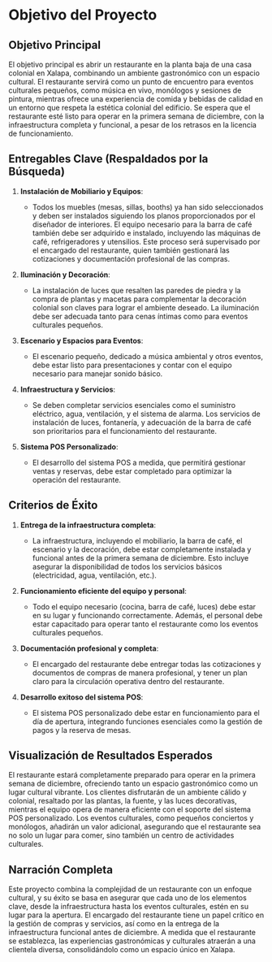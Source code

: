 # Objetivo del Proyecto
## Objetivo Principal
El objetivo principal es abrir un restaurante en la planta baja de una casa colonial en Xalapa, combinando un ambiente gastronómico con un espacio cultural. El restaurante servirá como un punto de encuentro para eventos culturales pequeños, como música en vivo, monólogos y sesiones de pintura, mientras ofrece una experiencia de comida y bebidas de calidad en un entorno que respeta la estética colonial del edificio. Se espera que el restaurante esté listo para operar en la primera semana de diciembre, con la infraestructura completa y funcional, a pesar de los retrasos en la licencia de funcionamiento.

## Entregables Clave (Respaldados por la Búsqueda)
1. **Instalación de Mobiliario y Equipos**:
   - Todos los muebles (mesas, sillas, booths) ya han sido seleccionados y deben ser instalados siguiendo los planos proporcionados por el diseñador de interiores. El equipo necesario para la barra de café también debe ser adquirido e instalado, incluyendo las máquinas de café, refrigeradores y utensilios. Este proceso será supervisado por el encargado del restaurante, quien también gestionará las cotizaciones y documentación profesional de las compras.
   
2. **Iluminación y Decoración**:
   - La instalación de luces que resalten las paredes de piedra y la compra de plantas y macetas para complementar la decoración colonial son claves para lograr el ambiente deseado. La iluminación debe ser adecuada tanto para cenas íntimas como para eventos culturales pequeños.

3. **Escenario y Espacios para Eventos**:
   - El escenario pequeño, dedicado a música ambiental y otros eventos, debe estar listo para presentaciones y contar con el equipo necesario para manejar sonido básico.

4. **Infraestructura y Servicios**:
   - Se deben completar servicios esenciales como el suministro eléctrico, agua, ventilación, y el sistema de alarma. Los servicios de instalación de luces, fontanería, y adecuación de la barra de café son prioritarios para el funcionamiento del restaurante.

5. **Sistema POS Personalizado**:
   - El desarrollo del sistema POS a medida, que permitirá gestionar ventas y reservas, debe estar completado para optimizar la operación del restaurante.

## Criterios de Éxito
1. **Entrega de la infraestructura completa**:
   - La infraestructura, incluyendo el mobiliario, la barra de café, el escenario y la decoración, debe estar completamente instalada y funcional antes de la primera semana de diciembre. Esto incluye asegurar la disponibilidad de todos los servicios básicos (electricidad, agua, ventilación, etc.).
   
2. **Funcionamiento eficiente del equipo y personal**:
   - Todo el equipo necesario (cocina, barra de café, luces) debe estar en su lugar y funcionando correctamente. Además, el personal debe estar capacitado para operar tanto el restaurante como los eventos culturales pequeños.
   
3. **Documentación profesional y completa**:
   - El encargado del restaurante debe entregar todas las cotizaciones y documentos de compras de manera profesional, y tener un plan claro para la circulación operativa dentro del restaurante.

4. **Desarrollo exitoso del sistema POS**:
   - El sistema POS personalizado debe estar en funcionamiento para el día de apertura, integrando funciones esenciales como la gestión de pagos y la reserva de mesas.

## Visualización de Resultados Esperados
El restaurante estará completamente preparado para operar en la primera semana de diciembre, ofreciendo tanto un espacio gastronómico como un lugar cultural vibrante. Los clientes disfrutarán de un ambiente cálido y colonial, resaltado por las plantas, la fuente, y las luces decorativas, mientras el equipo opera de manera eficiente con el soporte del sistema POS personalizado. Los eventos culturales, como pequeños conciertos y monólogos, añadirán un valor adicional, asegurando que el restaurante sea no solo un lugar para comer, sino también un centro de actividades culturales.

## Narración Completa
Este proyecto combina la complejidad de un restaurante con un enfoque cultural, y su éxito se basa en asegurar que cada uno de los elementos clave, desde la infraestructura hasta los eventos culturales, estén en su lugar para la apertura. El encargado del restaurante tiene un papel crítico en la gestión de compras y servicios, así como en la entrega de la infraestructura funcional antes de diciembre. A medida que el restaurante se establezca, las experiencias gastronómicas y culturales atraerán a una clientela diversa, consolidándolo como un espacio único en Xalapa.

